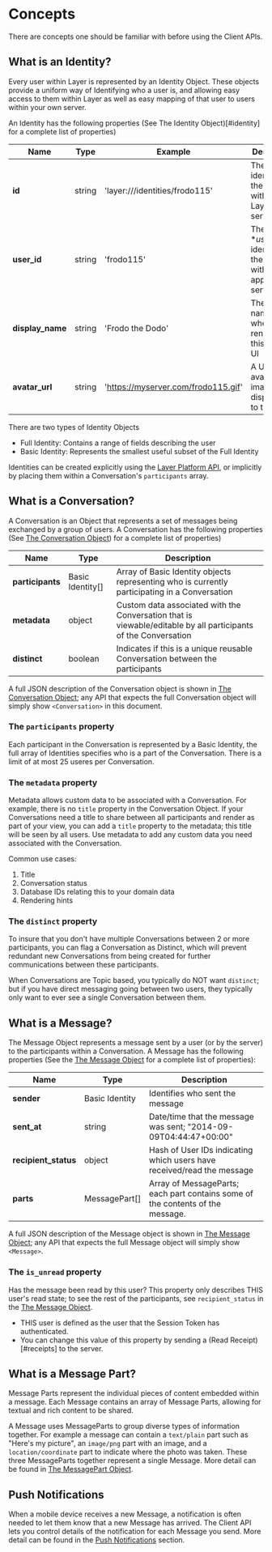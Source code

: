 # Concepts

There are concepts one should be familiar with before using the Client APIs.

## What is an Identity?

Every user within Layer is represented by an Identity Object.  These objects provide a uniform way of Identifying who a user is, and allowing easy access to them within Layer as well as easy mapping of that user to users within your own server.

An Identity has the following properties (See The Identity Object)[#identity] for a complete list of properties)

| Name    | Type |  Example | Description  |
|---------|------|----------|--------------|
| **id**  | string | 'layer:///identities/frodo115' | The **id** identifies the user within the Layer's services |
| **user_id** | string | 'frodo115' | The **user_id* identifies the user within your application's services |
| **display_name** | string | 'Frodo the Dodo' | The display name used when rendering this user in a UI |
| **avatar_url** | string | 'https://myserver.com/frodo115.gif' | A URL to an avatar image to display next to the user. |

There are two types of Identity Objects

* Full Identity: Contains a range of fields describing the user
* Basic Identity: Represents the smallest useful subset of the Full Identity

Identities can be created explicitly using the [Layer Platform API](https://developer.layer.com/docs/platform/users/#managing-identity), or implicitly by placing them within a Conversation's `participants` array.

## What is a Conversation?

A Conversation is an Object that represents a set of messages being exchanged by a group of users.  A Conversation has the following properties (See [The Conversation Object](#conversation)) for a complete list of properties)

| Name    | Type |  Description  |
|---------|------|---------------|
| **participants** | Basic Identity[] | Array of Basic Identity objects representing who is currently participating in a Conversation |
| **metadata** | object | Custom data associated with the Conversation that is viewable/editable by all participants of the Conversation |
| **distinct** | boolean | Indicates if this is a unique reusable Conversation between the participants |


A full JSON description of the Conversation object is shown in [The Conversation Object](#conversation); any API that expects the full Conversation object will simply show `<Conversation>` in this document.


### The `participants` property

Each participant in the Conversation is represented by a Basic Identity, the full array of Identities specifies who is a part of the Conversation.  There is a limit of at most 25 useres per Conversation.

### The `metadata` property

Metadata allows custom data to be associated with a Conversation.  For example, there is no `title` property in the Conversation Object.  If your Conversations need a title to share between all participants and render as part of your view, you can add a `title` property to the metadata; this title will be seen by all users.  Use metadata to add any custom data you need associated with the Conversation.

Common use cases:

1. Title
2. Conversation status
3. Database IDs relating this to your domain data
4. Rendering hints

### The `distinct` property

To insure that you don't have multiple Conversations between 2 or more participants, you can flag a Conversation as Distinct, which will prevent redundant new Conversations from being created for further communications between these participants.

When Conversations are Topic based, you typically do NOT want `distinct`; but if you have direct messaging going between two users, they typically only want to ever see a single Conversation between them.

## What is a Message?

The Message Object represents a message sent by a user (or by the server) to the participants within a Conversation. A Message has the following properties  (See the [The Message Object](#message) for a complete list of properties):

| Name    | Type |  Description  |
|---------|------|---------------|
| **sender** | Basic Identity | Identifies who sent the message |
| **sent_at** | string | Date/time that the message was sent; "2014-09-09T04:44:47+00:00" |
| **recipient_status** | object | Hash of User IDs indicating which users have received/read the message |
| **parts** | MessagePart[] | Array of MessageParts; each part contains some of the contents of the message. |

A full JSON description of the Message object is shown in [The Message Object](#message); any API that expects the full Message object will simply show `<Message>`.

### The `is_unread` property

Has the message been read by this user?  This property only describes THIS user's read state; to see the rest of the participants, see `recipient_status` in the [The Message Object](#message).

* THIS user is defined as the user that the Session Token has authenticated.
* You can change this value of this property by sending a (Read Receipt)[#receipts] to the server.


## What is a Message Part?

Message Parts represent the individual pieces of content embedded within a message.  Each Message contains an array of Message Parts, allowing for textual and rich content to be shared.

A Message uses MessageParts to group diverse types of information together.  For example a message can contain a `text/plain` part such as "Here's my picture", an `image/png` part with an image, and a `location/coordinate` part to indicate where the photo was taken.  These three MessageParts together represent a single Message.  More detail can be found in [The MessagePart Object](#message-part).

## Push Notifications

When a mobile device receives a new Message, a notification is often needed to let them know that a new Message has arrived.  The Client API lets you control details of the notification for each Message you send.  More detail can be found in the [Push Notifications](/docs/client/rest#push-notifications) section.
